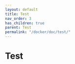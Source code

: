 ```yaml
---
layout: default
title: Test
nav_order: 3
has_children: true
parent: Test
permalink: "/docker/doc/test/"
---
```


# Test
